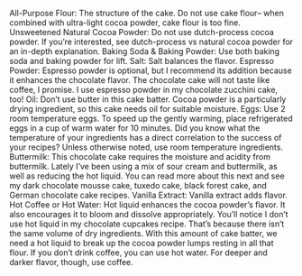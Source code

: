 All-Purpose Flour: The structure of the cake. Do not use cake flour– when combined with ultra-light cocoa powder, cake flour is too fine.
Unsweetened Natural Cocoa Powder: Do not use dutch-process cocoa powder. If you’re interested, see dutch-process vs natural cocoa powder for an in-depth explanation.
Baking Soda & Baking Powder: Use both baking soda and baking powder for lift.
Salt: Salt balances the flavor.
Espresso Powder: Espresso powder is optional, but I recommend its addition because it enhances the chocolate flavor. The chocolate cake will not taste like coffee, I promise. I use espresso powder in my chocolate zucchini cake, too!
Oil: Don’t use butter in this cake batter. Cocoa powder is a particularly drying ingredient, so this cake needs oil for suitable moisture.
Eggs: Use 2 room temperature eggs. To speed up the gently warming, place refrigerated eggs in a cup of warm water for 10 minutes. Did you know what the temperature of your ingredients has a direct correlation to the success of your recipes? Unless otherwise noted, use room temperature ingredients.
Buttermilk: This chocolate cake requires the moisture and acidity from buttermilk. Lately I’ve been using a mix of sour cream and buttermilk, as well as reducing the hot liquid. You can read more about this next and see my dark chocolate mousse cake, tuxedo cake, black forest cake, and German chocolate cake recipes.
Vanilla Extract: Vanilla extract adds flavor.
Hot Coffee or Hot Water: Hot liquid enhances the cocoa powder’s flavor. It also encourages it to bloom and dissolve appropriately. You’ll notice I don’t use hot liquid in my chocolate cupcakes recipe. That’s because there isn’t the same volume of dry ingredients. With this amount of cake batter, we need a hot liquid to break up the cocoa powder lumps resting in all that flour. If you don’t drink coffee, you can use hot water. For deeper and darker flavor, though, use coffee.